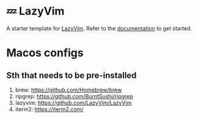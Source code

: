 # 💤 LazyVim

A starter template for [LazyVim](https://github.com/LazyVim/LazyVim).
Refer to the [documentation](https://lazyvim.github.io/installation) to get started.

# Macos configs
## Sth that needs to be pre-installed
1. brew:     https://github.com/Homebrew/brew
1. ripgrep:  https://github.com/BurntSushi/ripgrep
1. lazyvim:  https://github.com/LazyVim/LazyVim
1. iterm2:   https://iterm2.com/
